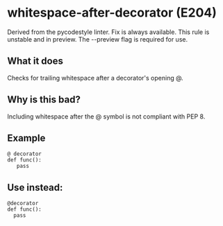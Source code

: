 # whitespace-after-decorator (E204)
Derived from the pycodestyle linter.
Fix is always available.
This rule is unstable and in preview. The --preview flag is required for use.
## What it does
Checks for trailing whitespace after a decorator's opening @.
## Why is this bad?
Including whitespace after the @ symbol is not compliant with
PEP 8.
## Example
```
@ decorator
def func():
   pass
```
## Use instead:
```
@decorator
def func():
  pass
```